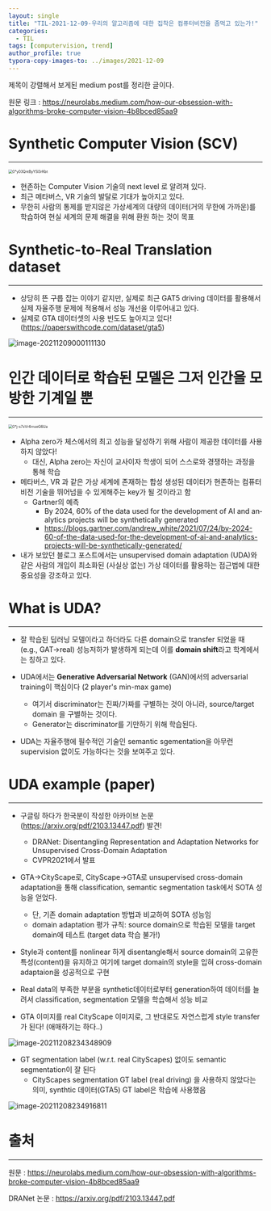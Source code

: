 ```yaml
---
layout: single
title: "TIL-2021-12-09-우리의 알고리즘에 대한 집착은 컴퓨터비전을 좀먹고 있는가!" 
categories:
  - TIL
tags: [computervision, trend]
author_profile: true
typora-copy-images-to: ../images/2021-12-09 
---
```




제목이 강렬해서 보게된 medium post를 정리한 글이다.

원문 링크 : https://neurolabs.medium.com/how-our-obsession-with-algorithms-broke-computer-vision-4b8bced85aa9

# Synthetic Computer Vision (SCV)

---

<img src="/images/2021-12-09/0*y03QntByYSl3rKbt.png" alt="0*y03QntByYSl3rKbt" style="zoom:50%;" />

- 현존하는 Computer Vision 기술의 next level 로 알려져 있다.
- 최근 메타버스, VR 기술의 발달로 기대가 높아지고 있다.
- 무한히 사람의 통제를 받지않은 가상세계의 대량의 데이터(거의 무한에 가까운)를 학습하여 현실 세계의 문제 해결을 위해 환원 하는 것이 목표



# Synthetic-to-Real Translation dataset

---

- 상당히 뜬 구릅 잡는 이야기 같지만, 실제로 최근 GAT5 driving 데이터를 활용해서 실제 자율주행 문제에 적용해서 성능 개선을 이루어내고 있다.  
- 실제로 GTA 데이터셋의 사용 빈도도 높아지고 있다! (https://paperswithcode.com/dataset/gta5)

![image-20211209000111130](/images/2021-12-09/image-20211209000111130.png)

 

# 인간 데이터로 학습된 모델은 그저 인간을 모방한 기계일 뿐

---

<img src="/images/2021-12-09/0*j-s7xVr4rnseG6Ua.png" alt="0*j-s7xVr4rnseG6Ua" style="zoom:50%;" />

- Alpha zero가 체스에서의 최고 성능을 달성하기 위해 사람이 제공한 데이터를 사용하지 않았다!
  - 대신, Alpha zero는 자신이 교사이자 학생이 되어 스스로와 경쟁하는 과정을 통해 학습 
- 메타버스, VR 과 같은 가상 세계에 존재하는 합성 생성된 데이터가 현존하는 컴퓨터 비전 기술을 뛰어넘을 수 있게해주는 key가 될 것이라고 함
  - Gartner의 예측
    - By 2024, 60% of the data used for the de­vel­op­ment of AI and an­a­lyt­ics projects will be syn­thet­i­cally gen­er­ated
    - https://blogs.gartner.com/andrew_white/2021/07/24/by-2024-60-of-the-data-used-for-the-development-of-ai-and-analytics-projects-will-be-synthetically-generated/
- 내가 보았던 블로그 포스트에서는 unsupervised domain adaptation (UDA)와 같은 사람의 개입이 최소화된 (사실상 없는) 가상 데이터를 활용하는 접근법에 대한 중요성을 강조하고 있다.

# What is UDA?

---

- 잘 학습된 딥러닝 모델이라고 하더라도 다른 domain으로 transfer 되었을 때 (e.g., GAT->real) 성능저하가 발생하게 되는데 이를 **domain shift**라고 학계에서는 칭하고 있다.

- UDA에서는 **Generative Adversarial Network** (GAN)에서의 adversarial training이 핵심이다 (2 player's min-max game)
  - 여기서 discriminator는 진짜/가짜를 구별하는 것이 아니라, source/target domain 을 구별하는 것이다. 
  - Generator는 discriminator를 기만하기 위해 학습된다.

- UDA는 자율주행에 필수적인 기술인 semantic sgementation을 아무런 supervision 없이도 가능하다는 것을 보여주고 있다.

# UDA example (paper)

---

- 구글링 하다가 한국분이 작성한 아카이브 논문(https://arxiv.org/pdf/2103.13447.pdf) 발견!
  - DRANet: Disentangling Representation and Adaptation Networks for Unsupervised Cross-Domain Adaptation
  - CVPR2021에서 발표

- GTA->CityScape로, CityScape->GTA로 unsupervised cross-domain adaptation을 통해 classification, semantic segmentation task에서 SOTA 성능을 얻었다.
  - 단, 기존 domain adaptation 방법과 비교하여 SOTA 성능임
  - domain adaptation 평가 규칙: source domain으로 학습된 모델을 target domain에 테스트 (target data 학습 불가!)
- Style과 content를 nonlinear 하게 disentangle해서 source domain의 고유한 특성(content)을 유지하고 여기에 target domain의 style을 입혀 cross-domain adaptaion을 성공적으로 구현
- Real data의 부족한 부분을 synthetic데이터로부터 generation하여 데이터를 늘려서 classification, segmentation 모델을 학습해서 성능 비교
- GTA 이미지를 real CityScape 이미지로, 그 반대로도 자연스럽게 style transfer가 된다! (애매하기는 하다..)

![image-20211208234348909](/images/2021-12-09/image-20211208234348909.png)

- GT segmentation label (w.r.t. real CityScapes) 없이도 semantic segmentation이 잘 된다
  - CityScapes segmentation GT label (real driving) 을 사용하지 않았다는 의미, synthtic 데이터(GTA5) GT label은 학습에 사용했음

![image-20211208234916811](/images/2021-12-09/image-20211208234916811.png)



# 출처

---

원문 : https://neurolabs.medium.com/how-our-obsession-with-algorithms-broke-computer-vision-4b8bced85aa9

DRANet 논문 : https://arxiv.org/pdf/2103.13447.pdf